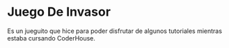 # Juego De Invasor
Es un jueguito que hice para poder disfrutar de algunos tutoriales mientras estaba cursando CoderHouse.
